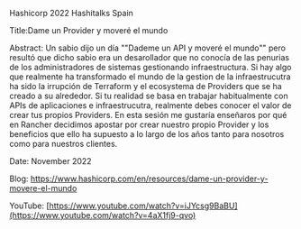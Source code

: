 Hashicorp 2022 Hashitalks Spain

Title:Dame un Provider y moveré el mundo

Abstract: Un sabio dijo un día ""Dademe un API y moveré el mundo"" pero resultó que dicho sabio era un desarollador que no conocía de las penurias de los administradores de sistemas gestionando infraestructura. Si hay algo que realmente ha transformado el mundo de la gestion de la infraestrucutra ha sido la irrupción de Terraform y el ecosystema de Providers que se ha creado a su alrededor. Si tu realidad se basa en trabajar habitualmente con APIs de aplicaciones e infraestrucutra, realmente debes conocer el valor de crear tus propios Providers. En esta sesión me gustaría enseñaros por qué en Rancher decidimos apostar por crear nuestro propio Provider y los beneficios que ello ha supuesto a lo largo de los años tanto para nosotros como para nuestros clientes.

Date: November 2022

Blog: https://www.hashicorp.com/en/resources/dame-un-provider-y-movere-el-mundo

YouTube: [https://www.youtube.com/watch?v=iJYcsg9BaBU](https://www.youtube.com/watch?v=4aX1fj9-qvo)

